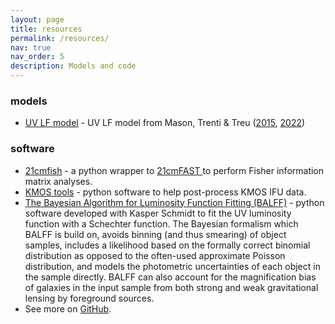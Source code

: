 ```yaml
---
layout: page
title: resources
permalink: /resources/
nav: true
nav_order: 5
description: Models and code
---
```


### models
- [UV LF model](https://github.com/charlottenosam/UVLF_model) - UV LF model from Mason, Trenti & Treu ([2015](https://ui.adsabs.harvard.edu/abs/2015ApJ...813...21M/abstract), [2022](https://ui.adsabs.harvard.edu/))

### software

- [21cmfish](https://21cmfish.readthedocs.io/en/latest/) - a python wrapper to [21cmFAST ](https://github.com/21cmfast/21cmFAST/) to perform Fisher information matrix analyses.
- [KMOS tools](https://charlottenosam.github.io/kmos_tools/) - python software to help post-process KMOS IFU data.
- [The Bayesian Algorithm for Luminosity Function Fitting (BALFF)](https://github.com/kasperschmidt/BALFF) - python software developed with Kasper Schmidt to fit the UV luminosity function with a Schechter function. The Bayesian formalism which BALFF is build on, avoids binning (and thus smearing) of object samples, includes a likelihood based on the formally correct binomial distribution as opposed to the often-used approximate Poisson distribution, and models the photometric uncertainties of each object in the sample directly. BALFF can also account for the magnification bias of galaxies in the input sample from both strong and weak gravitational lensing by foreground sources.
- See more on [GitHub](https://github.com/charlottenosam).

<!-- Put your address / P.O. box / other info right below your picture. You can also disable any these elements by editing `profile` property of the YAML header of your `_pages/about.md`. Edit `_bibliography/papers.bib` and Jekyll will render your [publications page](/al-folio/publications/) automatically.

Link to your social media connections, too. This theme is set up to use [Font Awesome icons](http://fortawesome.github.io/Font-Awesome/){:target="\_blank"} and [Academicons](https://jpswalsh.github.io/academicons/){:target="\_blank"}, like the ones below. Add your Facebook, Twitter, LinkedIn, Google Scholar, or just disable all of them. -->
